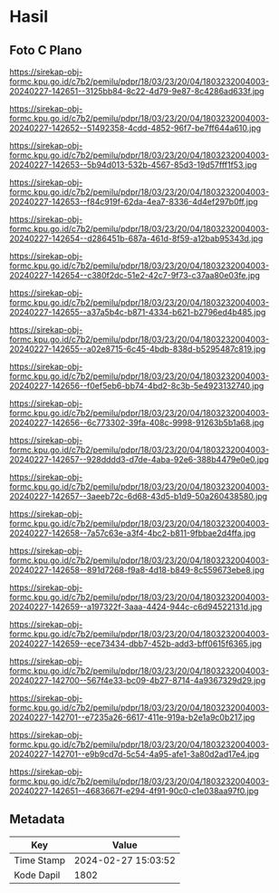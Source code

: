 # Hasil

## Foto C Plano

https://sirekap-obj-formc.kpu.go.id/c7b2/pemilu/pdpr/18/03/23/20/04/1803232004003-20240227-142651--3125bb84-8c22-4d79-9e87-8c4286ad633f.jpg

https://sirekap-obj-formc.kpu.go.id/c7b2/pemilu/pdpr/18/03/23/20/04/1803232004003-20240227-142652--51492358-4cdd-4852-96f7-be7ff644a610.jpg

https://sirekap-obj-formc.kpu.go.id/c7b2/pemilu/pdpr/18/03/23/20/04/1803232004003-20240227-142653--5b94d013-532b-4567-85d3-19d57fff1f53.jpg

https://sirekap-obj-formc.kpu.go.id/c7b2/pemilu/pdpr/18/03/23/20/04/1803232004003-20240227-142653--f84c919f-62da-4ea7-8336-4d4ef297b0ff.jpg

https://sirekap-obj-formc.kpu.go.id/c7b2/pemilu/pdpr/18/03/23/20/04/1803232004003-20240227-142654--d286451b-687a-461d-8f59-a12bab95343d.jpg

https://sirekap-obj-formc.kpu.go.id/c7b2/pemilu/pdpr/18/03/23/20/04/1803232004003-20240227-142654--c380f2dc-51e2-42c7-9f73-c37aa80e03fe.jpg

https://sirekap-obj-formc.kpu.go.id/c7b2/pemilu/pdpr/18/03/23/20/04/1803232004003-20240227-142655--a37a5b4c-b871-4334-b621-b2796ed4b485.jpg

https://sirekap-obj-formc.kpu.go.id/c7b2/pemilu/pdpr/18/03/23/20/04/1803232004003-20240227-142655--a02e8715-6c45-4bdb-838d-b5295487c819.jpg

https://sirekap-obj-formc.kpu.go.id/c7b2/pemilu/pdpr/18/03/23/20/04/1803232004003-20240227-142656--f0ef5eb6-bb74-4bd2-8c3b-5e4923132740.jpg

https://sirekap-obj-formc.kpu.go.id/c7b2/pemilu/pdpr/18/03/23/20/04/1803232004003-20240227-142656--6c773302-39fa-408c-9998-91263b5b1a68.jpg

https://sirekap-obj-formc.kpu.go.id/c7b2/pemilu/pdpr/18/03/23/20/04/1803232004003-20240227-142657--928dddd3-d7de-4aba-92e6-388b4479e0e0.jpg

https://sirekap-obj-formc.kpu.go.id/c7b2/pemilu/pdpr/18/03/23/20/04/1803232004003-20240227-142657--3aeeb72c-6d68-43d5-b1d9-50a260438580.jpg

https://sirekap-obj-formc.kpu.go.id/c7b2/pemilu/pdpr/18/03/23/20/04/1803232004003-20240227-142658--7a57c63e-a3f4-4bc2-b811-9fbbae2d4ffa.jpg

https://sirekap-obj-formc.kpu.go.id/c7b2/pemilu/pdpr/18/03/23/20/04/1803232004003-20240227-142658--891d7268-f9a8-4d18-b849-8c559673ebe8.jpg

https://sirekap-obj-formc.kpu.go.id/c7b2/pemilu/pdpr/18/03/23/20/04/1803232004003-20240227-142659--a197322f-3aaa-4424-944c-c6d94522131d.jpg

https://sirekap-obj-formc.kpu.go.id/c7b2/pemilu/pdpr/18/03/23/20/04/1803232004003-20240227-142659--ece73434-dbb7-452b-add3-bff0615f6365.jpg

https://sirekap-obj-formc.kpu.go.id/c7b2/pemilu/pdpr/18/03/23/20/04/1803232004003-20240227-142700--567f4e33-bc09-4b27-8714-4a9367329d29.jpg

https://sirekap-obj-formc.kpu.go.id/c7b2/pemilu/pdpr/18/03/23/20/04/1803232004003-20240227-142701--e7235a26-6617-411e-919a-b2e1a9c0b217.jpg

https://sirekap-obj-formc.kpu.go.id/c7b2/pemilu/pdpr/18/03/23/20/04/1803232004003-20240227-142701--e9b9cd7d-5c54-4a95-afe1-3a80d2ad17e4.jpg

https://sirekap-obj-formc.kpu.go.id/c7b2/pemilu/pdpr/18/03/23/20/04/1803232004003-20240227-142651--4683667f-e294-4f91-90c0-c1e038aa97f0.jpg


## Metadata

| Key        | Value               |
| ---------- | ------------------- |
| Time Stamp | 2024-02-27 15:03:52 |
| Kode Dapil | 1802                |




